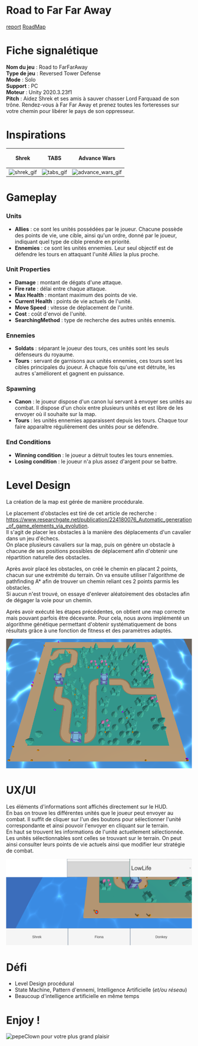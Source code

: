 # Road to Far Far Away

[report](https://1drv.ms/w/s!AtdMxyMzK-l-g_kEWnpO7mp2dDkOTQ?e=5Zqbrh)
[RoadMap](https://ticktick.com/pub/project/collaboration/invite/203cd3041ae44906886097e0191378bc?u=b8023e19ec5447aeb01da0c9e9a48d21)

# Fiche signalétique

__Nom du jeu__ : Road to FarFarAway <br>
__Type de jeu__ : Reversed Tower Defense <br>
__Mode__ : Solo <br>
__Support__ : PC <br>
__Moteur__ : Unity 2020.3.23f1 <br>
__Pitch__ : Aidez Shrek et ses amis à sauver chasser Lord Farquaad de son trône.
Rendez-vous à Far Far Away et prenez toutes les forteresses sur votre chemin pour libérer le pays de son oppresseur.<br>

# Inspirations

<table>
    <thead>
        <tr>
            <th><p align="center">Shrek</p></th>
            <th><p align="center">TABS</p></th>
            <th><p align="center">Advance Wars</p></th>
        </tr>
    </thead>
    <tbody>
        <tr>
            <td><image src="images/shrek.gif" alt="shrek_gif"></td>
            <td><image src="images/tabs.gif" alt="tabs_gif"></td>
            <td><image src="images/advance_wars_2.gif" alt="advance_wars_gif"></td>
        </tr>
    </tbody>
</table>

# Gameplay

### __Units__

* __Allies__ : ce sont les unités possédées par le joueur. Chacune possède des points de vie, une cible, ainsi qu'un ordre, donné par le joueur, indiquant quel type de cible prendre en priorité.
* __Ennemies__ : ce sont les unités ennemies. Leur seul objectif est de défendre les tours en attaquant l'unité *Allies* la plus proche.

### __Unit Properties__

* __Damage__ : montant de dégats d'une attaque.
* __Fire rate__ : délai entre chaque attaque.
* __Max Health__ : montant maximum des points de vie.
* __Current Health__ : points de vie actuels de l'unité.
* __Move Speed__ : vitesse de déplacement de l'unité.
* __Cost__ : coût d'envoi de l'unité.
* __SearchingMethod__ : type de recherche des autres unités ennemis.

### __Ennemies__

* __Soldats__ : séparant le joueur des tours, ces unités sont les seuls défenseurs du royaume.
* __Tours__ : servant de garnisons aux unités ennemies, ces tours sont les cibles principales du joueur. À chaque fois qu'une est détruite, les autres s'améliorent et gagnent en puissance.

### __Spawning__

* __Canon__ : le joueur dispose d'un canon lui servant à envoyer ses unités au combat. Il dispose d'un choix entre plusieurs unités et est libre de les envoyer où il souhaite sur la map.
* __Tours__ : les unités ennemies apparaissent depuis les tours. Chaque tour faire apparaître régulièrement des unités pour se défendre.

### __End Conditions__

* __Winning condition__ : le joueur a détruit toutes les tours ennemies.
* __Losing condition__ : le joueur n'a plus assez d'argent pour se battre.

# Level Design

La création de la map est gérée de manière procédurale.

Le placement d'obstacles est tiré de cet article de recherche : https://www.researchgate.net/publication/224180076_Automatic_generation_of_game_elements_via_evolution. <br>
Il s'agit de placer les obstacles à la manière des déplacements d'un cavalier dans un jeu d'échecs. <br>
On place plusieurs cavaliers sur la map, puis on génère un obstacle à chacune de ses positions possibles de déplacement afin d'obtenir une répartition naturelle des obstacles.

Après avoir placé les obstacles, on créé le chemin en placant 2 points, chacun sur une extrémité du terrain.
On va ensuite utiliser l'algorithme de pathfinding A* afin de trouver un chemin reliant ces 2 points parmis les obstacles. <br>
Si aucun n'est trouvé, on essaye d'enlever aléatoirement des obstacles afin de dégager la voie pour un chemin.

Après avoir exécuté les étapes précédentes, on obtient une map correcte mais pouvant parfois être décevante.
Pour cela, nous avons implémenté un algorithme génétique permettant d'obtenir systématiquement de bons résultats grâce à une fonction de fitness et des paramètres adaptés.

![MapPreview](images/map_preview.png)

# UX/UI

Les éléments d'informations sont affichés directement sur le HUD. <br>
En bas on trouve les différentes unités que le joueur peut envoyer au combat. Il suffit de cliquer sur l'un des boutons pour sélectionner l'unité correspondante et ainsi pouvoir l'envoyer en cliquant sur le terrain. <br>
En haut se trouvent les informations de l'unité actuellement sélectionnée. Les unités sélectionnables sont celles se trouvant sur le terrain. On peut ainsi consulter leurs points de vie actuels ainsi que modifier leur stratégie de combat.

![HUD](images/hud.png)


# Défi

* Level Design procédural
* State Machine, Pattern d'ennemi, Intelligence Artificielle (*et/ou réseau*)
* Beaucoup d'intelligence artificielle en même temps


# Enjoy !

![pepeClown pour votre plus grand plaisir](https://i.kym-cdn.com/entries/icons/original/000/028/526/honklhonk.jpg)
